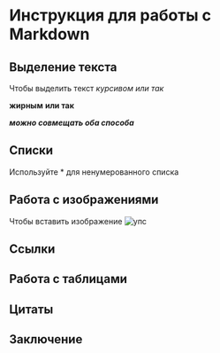 # Инструкция для работы с Markdown

## Выделение текста

Чтобы выделить текст *курсивом* _или так_

**жирным** __или так__

_**можно совмещать оба способа**_

## Списки
Используйте * для ненумерованного списка
## Работа с изображениями

Чтобы вставить изображение
![упс](1527752126_7.jpg)

## Ссылки

## Работа с таблицами

## Цитаты

## Заключение
